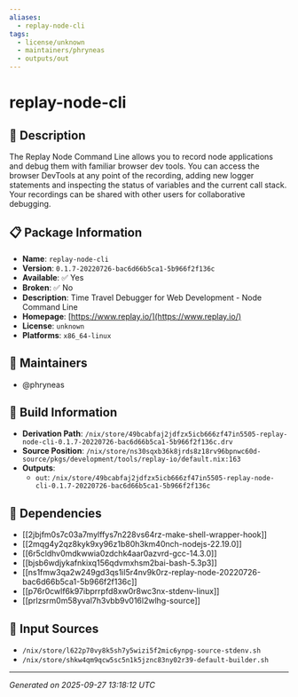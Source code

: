```yaml
---
aliases:
  - replay-node-cli
tags:
  - license/unknown
  - maintainers/phryneas
  - outputs/out
---
```


# replay-node-cli

## 📝 Description

The Replay Node Command Line allows you to record node applications and debug them
with familiar browser dev tools.
You can access the browser DevTools at any point of the recording, adding new logger
statements and inspecting the status of variables and the current call stack.
Your recordings can be shared with other users for collaborative debugging.


## 📋 Package Information

- **Name**: `replay-node-cli`
- **Version**: `0.1.7-20220726-bac6d66b5ca1-5b966f2f136c`
- **Available**: ✅ Yes
- **Broken**: ✅ No
- **Description**: Time Travel Debugger for Web Development - Node Command Line
- **Homepage**: [https://www.replay.io/](https://www.replay.io/)
- **License**: `unknown`
- **Platforms**: `x86_64-linux`
## 👥 Maintainers

- @phryneas


## 🔧 Build Information

- **Derivation Path**: `/nix/store/49bcabfaj2jdfzx5icb666zf47in5505-replay-node-cli-0.1.7-20220726-bac6d66b5ca1-5b966f2f136c.drv`
- **Source Position**: `/nix/store/ns30sqxb36k8jrds8z18rv96bpnwc60d-source/pkgs/development/tools/replay-io/default.nix:163`
- **Outputs**:
  - `out`:  `/nix/store/49bcabfaj2jdfzx5icb666zf47in5505-replay-node-cli-0.1.7-20220726-bac6d66b5ca1-5b966f2f136c`

## 🔗 Dependencies

- [[2jbjfm0s7c03a7mylffys7n228vs64rz-make-shell-wrapper-hook]]
- [[2mqg4y2qz8kyk9xy96z1b80h3km40nch-nodejs-22.19.0]]
- [[6r5cldhv0mdkwwia0zdchk4aar0azvrd-gcc-14.3.0]]
- [[bjsb6wdjykafnkixq156qdvmxhsm2bai-bash-5.3p3]]
- [[ns1fmw3qa2w249gd3qs1il5r4nv9k0rz-replay-node-20220726-bac6d66b5ca1-5b966f2f136c]]
- [[p76r0cwlf6k97ibprrpfd8xw0r8wc3nx-stdenv-linux]]
- [[prlzsrm0m58yval7h3vbb9v016l2wlhg-source]]

## 📁 Input Sources

- `/nix/store/l622p70vy8k5sh7y5wizi5f2mic6ynpg-source-stdenv.sh`
- `/nix/store/shkw4qm9qcw5sc5n1k5jznc83ny02r39-default-builder.sh`

---
*Generated on 2025-09-27 13:18:12 UTC*
